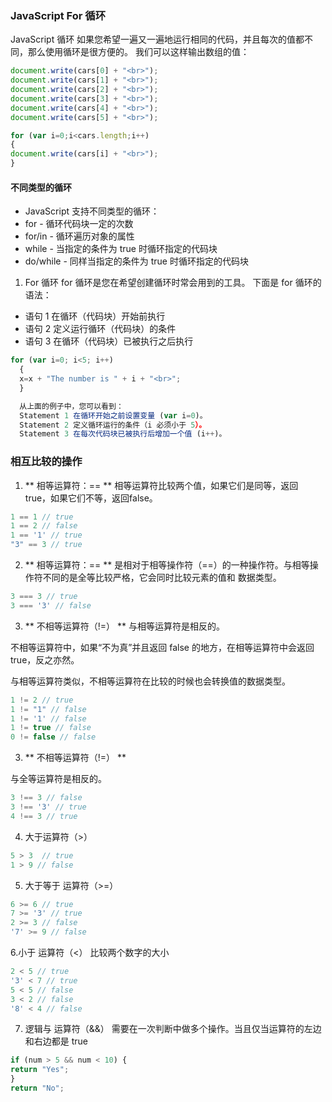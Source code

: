 ### JavaScript For 循环

JavaScript 循环
如果您希望一遍又一遍地运行相同的代码，并且每次的值都不同，那么使用循环是很方便的。
我们可以这样输出数组的值：

```js
document.write(cars[0] + "<br>");
document.write(cars[1] + "<br>");
document.write(cars[2] + "<br>");
document.write(cars[3] + "<br>");
document.write(cars[4] + "<br>");
document.write(cars[5] + "<br>");
```


```js
for (var i=0;i<cars.length;i++)
{
document.write(cars[i] + "<br>");
}
```


#### 不同类型的循环
- JavaScript 支持不同类型的循环：
- for - 循环代码块一定的次数
- for/in - 循环遍历对象的属性
- while - 当指定的条件为 true 时循环指定的代码块
- do/while - 同样当指定的条件为 true 时循环指定的代码块


1. For 循环
for 循环是您在希望创建循环时常会用到的工具。
下面是 for 循环的语法：

- 语句 1 在循环（代码块）开始前执行
- 语句 2 定义运行循环（代码块）的条件
- 语句 3 在循环（代码块）已被执行之后执行

```js
for (var i=0; i<5; i++)
  {
  x=x + "The number is " + i + "<br>";
  }

  从上面的例子中，您可以看到：
  Statement 1 在循环开始之前设置变量 (var i=0)。
  Statement 2 定义循环运行的条件（i 必须小于 5）。
  Statement 3 在每次代码块已被执行后增加一个值 (i++)。

```





### 相互比较的操作

1. ** 相等运算符：== **
相等运算符比较两个值，如果它们是同等，返回 true，如果它们不等，返回false。
```js
1 == 1 // true
1 == 2 // false
1 == '1' // true
"3" == 3 // true
```


2. ** 相等运算符：== **
是相对于相等操作符（==）的一种操作符。与相等操作符不同的是全等比较严格，它会同时比较元素的值和 数据类型。

```js
3 === 3 // true
3 === '3' // false
```


3. ** 不相等运算符（!=） **
与相等运算符是相反的。

不相等运算符中，如果“不为真”并且返回 false 的地方，在相等运算符中会返回true，反之亦然。

与相等运算符类似，不相等运算符在比较的时候也会转换值的数据类型。

```js
1 != 2 // true
1 != "1" // false
1 != '1' // false
1 != true // false
0 != false // false
```

3. ** 不相等运算符（!=） **

与全等运算符是相反的。
```js
3 !== 3 // false
3 !== '3' // true
4 !== 3 // true
```

4. 大于运算符（>）
```js
5 > 3  // true
1 > 9 // false
```

5. 大于等于 运算符（>=）
```js
6 >= 6 // true
7 >= '3' // true
2 >= 3 // false
'7' >= 9 // false
```

6.小于 运算符（<）   比较两个数字的大小
```js
2 < 5 // true
'3' < 7 // true
5 < 5 // false
3 < 2 // false
'8' < 4 // false
```

7. 逻辑与 运算符（&&）
需要在一次判断中做多个操作。当且仅当运算符的左边和右边都是 true

```js
if (num > 5 && num < 10) {
return "Yes";
}
return "No";
```
